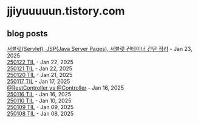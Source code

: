 # jjiyuuuuun.tistory.com
## blog posts
[서블릿(Servlet), JSP(Java Server Pages), 서블릿 컨테이너 간단 정리](https://jjiyuuuuun.tistory.com/58) - Jan 23, 2025<br>
[250122 TIL](https://jjiyuuuuun.tistory.com/57) - Jan 22, 2025<br>
[250121 TIL](https://jjiyuuuuun.tistory.com/56) - Jan 22, 2025<br>
[250120 TIL](https://jjiyuuuuun.tistory.com/55) - Jan 21, 2025<br>
[250117 TIL](https://jjiyuuuuun.tistory.com/54) - Jan 17, 2025<br>
[@RestController vs @Controller](https://jjiyuuuuun.tistory.com/53) - Jan 16, 2025<br>
[250116 TIL](https://jjiyuuuuun.tistory.com/52) - Jan 16, 2025<br>
[250110 TIL](https://jjiyuuuuun.tistory.com/51) - Jan 10, 2025<br>
[250109 TIL](https://jjiyuuuuun.tistory.com/50) - Jan 09, 2025<br>
[250108 TIL](https://jjiyuuuuun.tistory.com/49) - Jan 08, 2025<br>
